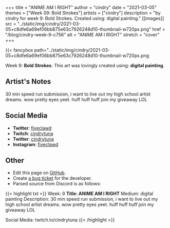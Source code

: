 +++
title =       "ANIME AM I RIGHT"
author =      "cindry"
date =        "2021-03-05"
themes =      ["Week 09: Bold Strokes"]
artists =     ["cindry"]
description = "by cindry for week 9: Bold Strokes. Created using: digital painting."
[[images]]
              src = "../static/img/cindry/2021-03-05+c8dfe6a69ef06bb875e63c7926248d10-thumbnail-w720px.png"
              href = "/blog/cindry-week-9-c756"
              alt = "ANIME AM I RIGHT"
              stretch = "cover"
+++


{{< fancybox path="../static/img/cindry/2021-03-05+c8dfe6a69ef06bb875e63c7926248d10-thumbnail-w720px.png

Week 9: **Bold Strokes**. This art was lovingly created using: **digital painting**.

## Artist's Notes

30 min speed run submission, i want to live out my high school artist dreams. wow pretty eyes yeet. huff huff huff join my giveaway LOL

## Social Media

- **Twitter**: <a href='https://twitter.com/fiveclawd' target='_blank'>fiveclawd</a>
- **Twitch**: <a href='https://twitch.tv/cindrytuna' target='_blank'>cindrytuna</a>
- **Twitter**: <a href='https://twitter.com/cindrytuna' target='_blank'>cindrytuna</a>
- **Instagram**: <a href='https://instagram.com/fiveclawd' target='_blank'>fiveclawd</a>

## Other

- Edit this page on [GitHub](https://github.com/teaminkling/web-refresh/edit/main/content/blog/cindry-week-9-c756.md).
- Create [a bug ticket](https://github.com/teaminkling/web-refresh/issues/new?assignees=&labels=bug&template=problem-report.md&title=) for the developer.
- Parsed source from Discord is as follows:

{{< highlight txt >}}
Week: 9
**Title:  ANIME AM I RIGHT**
Medium:  digital painting
Description: 
30 min speed run submission, i want to live out my high school artist dreams. wow pretty eyes yeet. huff huff huff join my giveaway LOL

Social Media: twitch.tv/cindrytuna
{{< /highlight >}}